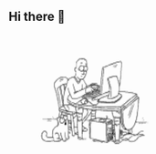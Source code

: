 ## Hi there 👋

<img src="https://github.com/AndreiPatriot/AndreiPatriot/blob/main/simonscat-cat.gif" height="220px"
        width="317px"/>
